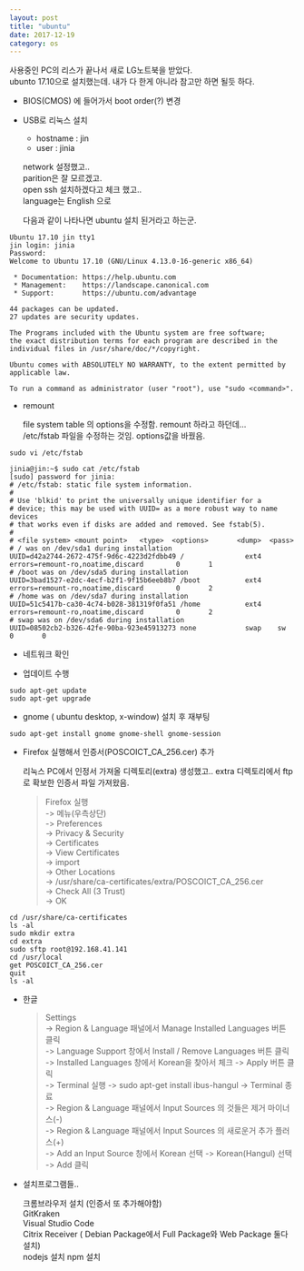 ```yaml
---
layout: post
title: "ubuntu"
date: 2017-12-19
category: os
---
```


사용중인 PC의 리스가 끝나서 새로 LG노트북을 받았다.  
ubunto 17.10으로 설치했는데. 내가 다 한게 아니라 참고만 하면 될듯 하다. 

* BIOS(CMOS) 에 들어가서  boot order(?) 변경  

* USB로 리눅스 설치  

    - hostname : jin  
    - user : jinia 
    
    network 설정했고..  
    parition은 잘 모르겠고.  
    open ssh 설치하겠다고 체크 했고..   
    language는 English 으로 

    다음과 같이 나타나면 ubuntu 설치 된거라고 하는군.   

```
Ubuntu 17.10 jin tty1
jin login: jinia
Password:
Welcome to Ubuntu 17.10 (GNU/Linux 4.13.0-16-generic x86_64)

 * Documentation: https://help.ubuntu.com
 * Management:    https://landscape.canonical.com
 * Support:       https://ubuntu.com/advantage

44 packages can be updated.
27 updates are security updates.

The Programs included with the Ubuntu system are free software;
the exact distribution terms for each program are described in the 
individual files in /usr/share/doc/*/copyright.

Ubuntu comes with ABSOLUTELY NO WARRANTY, to the extent permitted by 
applicable law.

To run a command as administrator (user "root"), use "sudo <command>".
```   

* remount

    file system table 의 options을 수정함. remount 하라고 하던데...  
    /etc/fstab 파일을 수정하는 것임. options값을 바꿨음.  


```
sudo vi /etc/fstab
```

```
jinia@jin:~$ sudo cat /etc/fstab
[sudo] password for jinia: 
# /etc/fstab: static file system information.
#
# Use 'blkid' to print the universally unique identifier for a
# device; this may be used with UUID= as a more robust way to name devices
# that works even if disks are added and removed. See fstab(5).
#
# <file system> <mount point>   <type>  <options>       <dump>  <pass>
# / was on /dev/sda1 during installation
UUID=d42a2744-2672-475f-9d6c-4223d2fdbb49 /               ext4    errors=remount-ro,noatime,discard        0       1
# /boot was on /dev/sda5 during installation
UUID=3bad1527-e2dc-4ecf-b2f1-9f15b6eeb8b7 /boot           ext4    errors=remount-ro,noatime,discard        0       2
# /home was on /dev/sda7 during installation
UUID=51c5417b-ca30-4c74-b028-381319f0fa51 /home           ext4    errors=remount-ro,noatime,discard        0       2
# swap was on /dev/sda6 during installation
UUID=08502cb2-b326-42fe-90ba-923e45913273 none            swap    sw              0       0
```

* 네트워크 확인

* 업데이트 수행  

```
sudo apt-get update
sudo apt-get upgrade
```

* gnome ( ubuntu desktop, x-window) 설치 후 재부팅  

```
sudo apt-get install gnome gnome-shell gnome-session
```

* Firefox 실행해서 인증서(POSCOICT_CA_256.cer) 추가  

    리눅스 PC에서 인정서 가져올 디렉토리(extra) 생성했고.. 
    extra 디렉토리에서 ftp로 확보한 인증서 파일 가져왔음. 

    >Firefox 실행  
    -> 메뉴(우측상단)  
    -> Preferences  
    -> Privacy & Security  
    -> Certificates  
    -> View Certificates  
    -> import  
    -> Other Locations  
    -> /usr/share/ca-certificates/extra/POSCOICT_CA_256.cer  
    -> Check All (3 Trust)  
    -> OK

```
cd /usr/share/ca-certificates
ls -al
sudo mkdir extra
cd extra
sudo sftp root@192.168.41.141
cd /usr/local
get POSCOICT_CA_256.cer
quit
ls -al
```



* 한글  

    >Settings  
    -> Region & Language 패널에서 Manage Installed Languages 버튼 클릭  
    -> Language Support 창에서 Install / Remove Languages 버튼 클릭  
    -> Installed Languages 창에서 Korean을 찾아서 체크 -> Apply 버튼 클릭  
    -> Terminal 실행 -> sudo apt-get install ibus-hangul -> Terminal 종료  
    -> Region & Language 패널에서 Input Sources 의 것들은 제거 마이너스(-)   
    -> Region & Language 패널에서 Input Sources 의 새로운거 추가 플러스(+)  
    -> Add an Input Source 창에서 Korean 선택 -> Korean(Hangul) 선택 -> Add 클릭  


*  설치프로그램들..  

    크롬브라우저 설치 (인증서 또 추가해야함)  
    GitKraken  
    Visual Studio Code  
    Citrix Receiver ( Debian Package에서 Full Package와 Web Package 둘다 설치)  
    nodejs 설치 
    npm 설치
